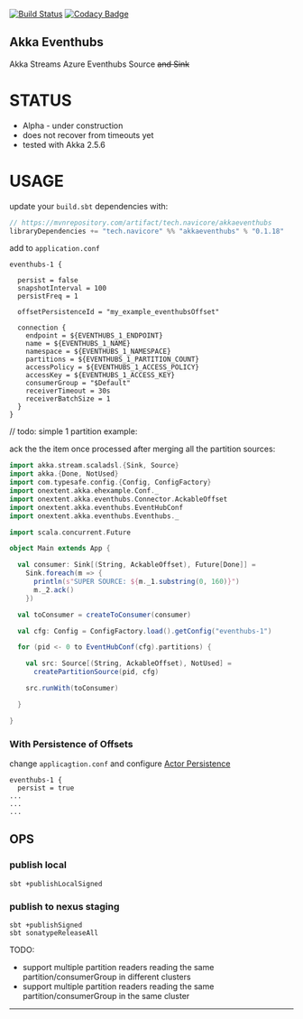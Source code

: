 [![Build Status](https://travis-ci.org/navicore/akka-eventhubs.svg?branch=master)](https://travis-ci.org/navicore/akka-eventhubs)
[![Codacy Badge](https://api.codacy.com/project/badge/Grade/e25a174959584265a3cbc7242c8acc78)](https://www.codacy.com/app/navicore/akka-eventhubs?utm_source=github.com&amp;utm_medium=referral&amp;utm_content=navicore/akka-eventhubs&amp;utm_campaign=Badge_Grade)

Akka Eventhubs
---

Akka Streams Azure Eventhubs Source ~~and Sink~~

# STATUS

 * Alpha - under construction
 * does not recover from timeouts yet
 * tested with Akka 2.5.6

# USAGE

update your `build.sbt` dependencies with:

```scala
// https://mvnrepository.com/artifact/tech.navicore/akkaeventhubs
libraryDependencies += "tech.navicore" %% "akkaeventhubs" % "0.1.18"
```

add to `application.conf`

```
eventhubs-1 {

  persist = false
  snapshotInterval = 100
  persistFreq = 1

  offsetPersistenceId = "my_example_eventhubsOffset"

  connection {
    endpoint = ${EVENTHUBS_1_ENDPOINT}
    name = ${EVENTHUBS_1_NAME}
    namespace = ${EVENTHUBS_1_NAMESPACE}
    partitions = ${EVENTHUBS_1_PARTITION_COUNT}
    accessPolicy = ${EVENTHUBS_1_ACCESS_POLICY}
    accessKey = ${EVENTHUBS_1_ACCESS_KEY}
    consumerGroup = "$Default"
    receiverTimeout = 30s
    receiverBatchSize = 1
  }
}
```

// todo: simple 1 partition example:

ack the the item once processed after merging all the partition sources:

```scala
import akka.stream.scaladsl.{Sink, Source}
import akka.{Done, NotUsed}
import com.typesafe.config.{Config, ConfigFactory}
import onextent.akka.ehexample.Conf._
import onextent.akka.eventhubs.Connector.AckableOffset
import onextent.akka.eventhubs.EventHubConf
import onextent.akka.eventhubs.Eventhubs._

import scala.concurrent.Future

object Main extends App {

  val consumer: Sink[(String, AckableOffset), Future[Done]] =
    Sink.foreach(m => {
      println(s"SUPER SOURCE: ${m._1.substring(0, 160)}")
      m._2.ack()
    })

  val toConsumer = createToConsumer(consumer)

  val cfg: Config = ConfigFactory.load().getConfig("eventhubs-1")

  for (pid <- 0 to EventHubConf(cfg).partitions) {

    val src: Source[(String, AckableOffset), NotUsed] =
      createPartitionSource(pid, cfg)

    src.runWith(toConsumer)

  }

}

```

### With Persistence of Offsets

change `applicagtion.conf` and configure [Actor Persistence]

```
eventhubs-1 {
  persist = true
...
...
...
```


## OPS

### publish local

```console
sbt +publishLocalSigned
```

### publish to nexus staging

```console
sbt +publishSigned
sbt sonatypeReleaseAll
```

TODO:

* support multiple partition readers reading the same partition/consumerGroup in different clusters
* support multiple partition readers reading the same partition/consumerGroup in the same cluster

---
[Actor Persistence]:https://doc.akka.io/docs/akka/2.5.4/scala/persistence.html

